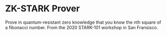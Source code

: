 # ZK-STARK Prover
Prove in quantum-resistant zero knowledge that you know the nth square of a fibonacci number.
From the 2020 STARK-101 workshop in San Fransisco. 
